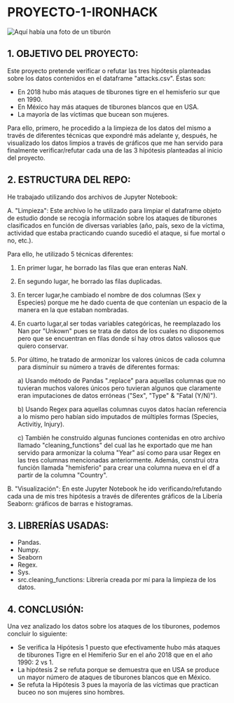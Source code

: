 # PROYECTO-1-IRONHACK

![Aquí había una foto de un tiburón](https://github.com/Lydia-Arocena/PROYECTO-1-IRONHACK/blob/main/foto_tiburon.jpg)


## 1. OBJETIVO DEL PROYECTO:
Este proyecto pretende verificar o refutar las tres hipótesis planteadas sobre los datos contenidos en el dataframe "attacks.csv". Éstas son:
- En 2018 hubo más ataques de tiburones tigre en el hemisferio sur que en 1990.
- En México hay más ataques de tiburones blancos que en USA.
- La mayoría de las víctimas que bucean son mujeres.

Para ello, primero, he procedido a la limpieza de los datos del mismo a través de diferentes técnicas que expondré más adelante y, después, he visualizado los datos limpios a través de gráficos que me han servido para finalmente verificar/refutar cada una de las 3 hipótesis planteadas al inicio del proyecto.


## 2. ESTRUCTURA DEL REPO:
He trabajado utilizando dos archivos de Jupyter Notebook:

A. "Limpieza": Este archivo lo he utilizado para limpiar el dataframe objeto de estudio donde se recogía información sobre los ataques de tiburones clasificados en función de diversas variables (año, país, sexo de la víctima, actividad que estaba practicando cuando sucedió el ataque, si fue mortal o no, etc.).

Para ello, he utilizado 5 técnicas diferentes:
1. En primer lugar, he borrado las filas que eran enteras NaN.

2. En segundo lugar, he borrado las filas duplicadas.

3. En tercer lugar,he cambiado el nombre de dos columnas (Sex y Especies) porque me he dado cuenta de que contenían un espacio de la manera en la que estaban nombradas.

4. En cuarto lugar,al ser todas variables categóricas, he reemplazado los Nan por "Unkown" pues se trata de datos de los cuales no disponemos pero que se encuentran en filas donde sí hay otros datos valiosos que quiero conservar.

5. Por último, he tratado de armonizar los valores únicos de cada columna para disminuir su número a través de diferentes formas:

    a) Usando método de Pandas ".replace" para aquellas columnas que no tuvieran muchos valores únicos pero tuvieran algunos que claramente eran imputaciones de datos erróneas ("Sex", "Type" & "Fatal (Y/N)").

    b) Usando Regex para aquellas columnas cuyos datos hacían referencia a lo mismo pero habían sido imputados de múltiples formas (Species, Activitiy, Injury).

    c) También he construído algunas funciones contenidas en otro archivo llamado "cleaning_functions" del cual las he exportado que me han servido para armonizar la columa "Year" así como para usar Regex en las tres columnas mencionadas anteriormente. Además, construí otra función llamada "hemisferio" para crear una columna nueva en el df a partir de la columna "Country".
        
        
B. "Visualización": En este Jupyter Notebook he ido verificando/refutando cada una de mis tres hipótesis a través de diferentes gráficos de la Libería Seaborn: gráficos de barras e histogramas.


## 3. LIBRERÍAS USADAS:
- Pandas.
- Numpy.
- Seaborn
- Regex.
- Sys.
- src.cleaning_functions: Librería creada por mí para la limpieza de los datos.



## 4. CONCLUSIÓN:
Una vez analizado los datos sobre los ataques de los tiburones, podemos concluir lo siguiente:
- Se verifica la Hipótesis 1 puesto que efectivamente hubo más ataques de tiburones Tigre en el Hemiferio Sur en el año 2018 que en el año 1990: 2 vs 1.
- La hipótesis 2 se refuta porque se demuestra que en USA se produce un mayor número de ataques de tiburones blancos que en México.
- Se refuta la Hipótesis 3 pues la mayoría de las víctimas que practican buceo no son mujeres sino hombres.

